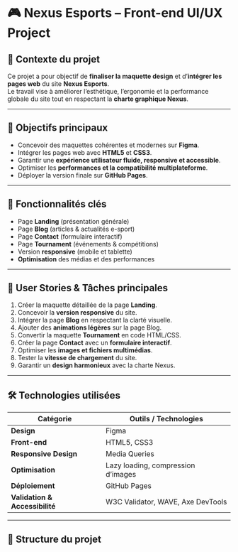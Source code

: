 # 🎮 Nexus Esports – Front-end UI/UX Project

## 🧠 Contexte du projet
Ce projet a pour objectif de **finaliser la maquette design** et d’**intégrer les pages web** du site **Nexus Esports**.  
Le travail vise à améliorer l’esthétique, l’ergonomie et la performance globale du site tout en respectant la **charte graphique Nexus**.

---

## 🚀 Objectifs principaux
- Concevoir des maquettes cohérentes et modernes sur **Figma**.  
- Intégrer les pages web avec **HTML5** et **CSS3**.  
- Garantir une **expérience utilisateur fluide, responsive et accessible**.  
- Optimiser les **performances et la compatibilité multiplateforme**.  
- Déployer la version finale sur **GitHub Pages**.

---

## 🎯 Fonctionnalités clés
- Page **Landing** (présentation générale)
- Page **Blog** (articles & actualités e-sport)
- Page **Contact** (formulaire interactif)
- Page **Tournament** (événements & compétitions)
- Version **responsive** (mobile et tablette)
- **Optimisation** des médias et des performances

---

## 👥 User Stories & Tâches principales
1. Créer la maquette détaillée de la page **Landing**.  
2. Concevoir la **version responsive** du site.  
3. Intégrer la page **Blog** en respectant la clarté visuelle.  
4. Ajouter des **animations légères** sur la page Blog.  
5. Convertir la maquette **Tournament** en code HTML/CSS.  
6. Créer la page **Contact** avec un **formulaire interactif**.  
7. Optimiser les **images et fichiers multimédias**.  
8. Tester la **vitesse de chargement** du site.  
9. Garantir un **design harmonieux** avec la charte Nexus.  

---

## 🛠️ Technologies utilisées
| Catégorie | Outils / Technologies |
|------------|------------------------|
| **Design** | Figma |
| **Front-end** | HTML5, CSS3 |
| **Responsive Design** | Media Queries |
| **Optimisation** | Lazy loading, compression d’images |
| **Déploiement** | GitHub Pages |
| **Validation & Accessibilité** | W3C Validator, WAVE, Axe DevTools |

---

## 🧩 Structure du projet
